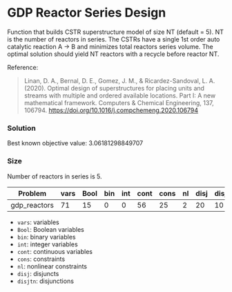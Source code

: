 # GDP Reactor Series Design
Function that builds CSTR superstructure model of size NT (default = 5). 
NT is the number of reactors in series.
The CSTRs have a single 1st order auto catalytic reaction A -> B and minimizes total reactors series volume. 
The optimal solution should yield NT reactors with a recycle before reactor NT.

Reference:
> Linan, D. A., Bernal, D. E., Gomez, J. M., & Ricardez-Sandoval, L. A. (2020). Optimal design of superstructures for placing units and streams with multiple and ordered available locations. Part I: A new mathematical framework. Computers & Chemical Engineering, 137, 106794.
https://doi.org/10.1016/j.compchemeng.2020.106794
 
### Solution

Best known objective value: 3.06181298849707

### Size

Number of reactors in series is 5.

| Problem   | vars | Bool | bin | int | cont | cons | nl | disj | disjtn |
|-----------|------|------|-----|-----|------|------|----|------|--------|
| gdp_reactors | 71 | 15 | 0 | 0 | 56 | 25 | 2 | 20 | 10 |

- ``vars``: variables
- ``Bool``: Boolean variables
- ``bin``: binary variables
- ``int``: integer variables
- ``cont``: continuous variables
- ``cons``: constraints
- ``nl``: nonlinear constraints
- ``disj``: disjuncts
- ``disjtn``: disjunctions